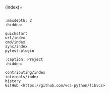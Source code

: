 (index)=

```{include} ../README.md

```

```{toctree}
:maxdepth: 2
:hidden:

quickstart
url/index
cmd/index
sync/index
pytest-plugin
```

```{toctree}
:caption: Project
:hidden:

contributing/index
internals/index
history
GitHub <https://github.com/vcs-python/libvcs>

```
